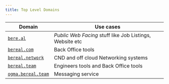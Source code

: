 ```yaml
---
title: Top Level Domains
---
```



| Domain                                           | Use cases                                                |
|--------------------------------------------------|----------------------------------------------------------|
| [`bere.al`](sub-domains.md#bereal)               | _Public Web Facing_ stuff like Job Listings, Website etc |
| [`bereal.com`](sub-domains.md#berealcom)         | Back Office tools                                        |
| [`bereal.network`](sub-domains.md#berealnetwork) | CND and off cloud Networking systems                     |
| [`bereal.team`](sub-domains.md#berealteam)       | Engineers tools and Back Office tools                    |
| [`ogma.bereal.team`](sub-domains.md#berealteam)  | Messaging service										                              |
